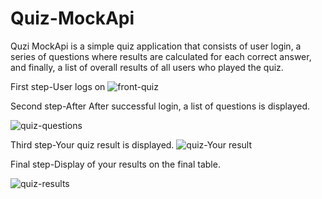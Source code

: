 # Quiz-MockApi

Quzi MockApi is a simple quiz application that consists of user login, a series of questions where results are calculated for each correct answer, and finally, a list of overall results of all users who played the quiz.

First step-User logs on
![front-quiz](https://github.com/Asmir2504/Quiz-MockApi/assets/123884279/b8803535-84c7-4ddf-9d55-3fd1e14c7aa9)

Second step-After After successful login, a list of questions is displayed.

![quiz-questions](https://github.com/Asmir2504/Quiz-MockApi/assets/123884279/4826d9a1-2950-4c58-97aa-6fad5501c92e)

Third step-Your quiz result is displayed.
![quiz-Your result](https://github.com/Asmir2504/Quiz-MockApi/assets/123884279/966ca89d-e1ef-4336-a650-3ab487c43a88)

Final step-Display of your results on the final table.

![quiz-results](https://github.com/Asmir2504/Quiz-MockApi/assets/123884279/04cbe5e1-d57d-4548-aaaa-793668337a4f)

